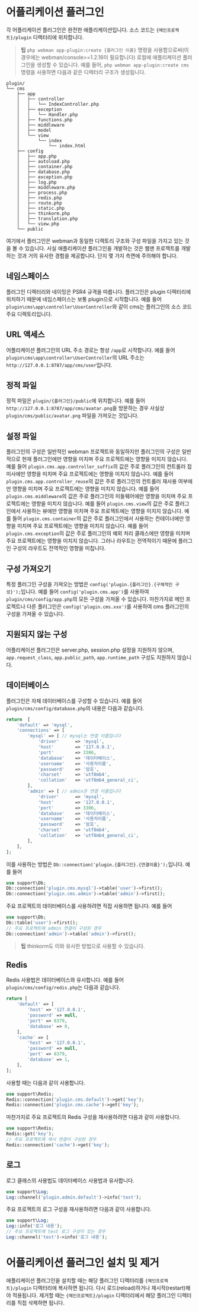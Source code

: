 # 어플리케이션 플러그인
각 어플리케이션 플러그인은 완전한 애플리케이션입니다. 소스 코드는 `{메인프로젝트}/plugin` 디렉터리에 위치합니다.

> **팁**
> `php webman app-plugin:create {플러그인 이름}` 명령을 사용함으로써(이 경우에는 webman/console>=1.2.16이 필요합니다) 로컬에 애플리케이션 플러그인을 생성할 수 있습니다.
> 예를 들어, `php webman app-plugin:create cms` 명령을 사용하면 다음과 같은 디렉터리 구조가 생성됩니다.

```
plugin/
└── cms
    ├── app
    │   ├── controller
    │   │   └── IndexController.php
    │   ├── exception
    │   │   └── Handler.php
    │   ├── functions.php
    │   ├── middleware
    │   ├── model
    │   └── view
    │       └── index
    │           └── index.html
    ├── config
    │   ├── app.php
    │   ├── autoload.php
    │   ├── container.php
    │   ├── database.php
    │   ├── exception.php
    │   ├── log.php
    │   ├── middleware.php
    │   ├── process.php
    │   ├── redis.php
    │   ├── route.php
    │   ├── static.php
    │   ├── thinkorm.php
    │   ├── translation.php
    │   └── view.php
    └── public
```

여기에서 플러그인은 webman과 동일한 디렉토리 구조와 구성 파일을 가지고 있는 것을 볼 수 있습니다. 사실 애플리케이션 플러그인을 개발하는 것은 웹맨 프로젝트를 개발하는 것과 거의 유사한 경험을 제공합니다. 단지 몇 가지 측면에 주의해야 합니다.

## 네임스페이스
플러그인 디렉터리와 네이밍은 PSR4 규격을 따릅니다. 플러그인은 plugin 디렉터리에 위치하기 때문에 네임스페이스는 보통 plugin으로 시작합니다. 예를 들어 `plugin\cms\app\controller\UserController`와 같이 cms는 플러그인의 소스 코드 주요 디렉토리입니다.

## URL 액세스
어플리케이션 플러그인의 URL 주소 경로는 항상 `/app`로 시작합니다. 예를 들어 `plugin\cms\app\controller\UserController`의 URL 주소는 `http://127.0.0.1:8787/app/cms/user`입니다.

## 정적 파일
정적 파일은 `plugin/{플러그인}/public`에 위치합니다. 예를 들어 `http://127.0.0.1:8787/app/cms/avatar.png`을 방문하는 경우 사실상 `plugin/cms/public/avatar.png` 파일을 가져오는 것입니다.

## 설정 파일
플러그인의 구성은 일반적인 webman 프로젝트와 동일하지만 플러그인의 구성은 일반적으로 현재 플러그인에만 영향을 미치며 주요 프로젝트에는 영향을 미치지 않습니다.
예를 들어 `plugin.cms.app.controller_suffix`의 값은 주로 플러그인의 컨트롤러 접미사에만 영향을 미치며 주요 프로젝트에는 영향을 미치지 않습니다.
예를 들어 `plugin.cms.app.controller_reuse`의 값은 주로 플러그인의 컨트롤러 재사용 여부에만 영향을 미치며 주요 프로젝트에는 영향을 미치지 않습니다.
예를 들어 `plugin.cms.middleware`의 값은 주로 플러그인의 미들웨어에만 영향을 미치며 주요 프로젝트에는 영향을 미치지 않습니다.
예를 들어 `plugin.cms.view`의 값은 주로 플러그인에서 사용하는 뷰에만 영향을 미치며 주요 프로젝트에는 영향을 미치지 않습니다.
예를 들어 `plugin.cms.container`의 값은 주로 플러그인에서 사용하는 컨테이너에만 영향을 미치며 주요 프로젝트에는 영향을 미치지 않습니다.
예를 들어 `plugin.cms.exception`의 값은 주로 플러그인의 예외 처리 클래스에만 영향을 미치며 주요 프로젝트에는 영향을 미치지 않습니다.
그러나 라우트는 전역적이기 때문에 플러그인 구성의 라우트도 전역적인 영향을 미칩니다.

## 구성 가져오기
특정 플러그인 구성을 가져오는 방법은 `config('plugin.{플러그인}.{구체적인 구성}');`입니다. 예를 들어 `config('plugin.cms.app')`를 사용하여 `plugin/cms/config/app.php`의 모든 구성을 가져올 수 있습니다.
마찬가지로 메인 프로젝트나 다른 플러그인은 `config('plugin.cms.xxx')`를 사용하여 cms 플러그인의 구성을 가져올 수 있습니다.

## 지원되지 않는 구성
어플리케이션 플러그인은 server.php, session.php 설정을 지원하지 않으며, `app.request_class`, `app.public_path`, `app.runtime_path` 구성도 지원하지 않습니다.

## 데이터베이스
플러그인은 자체 데이터베이스를 구성할 수 있습니다. 예를 들어 `plugin/cms/config/database.php`의 내용은 다음과 같습니다.
```php
return  [
    'default' => 'mysql',
    'connections' => [
        'mysql' => [ // mysql는 연결 이름입니다
            'driver'      => 'mysql',
            'host'        => '127.0.0.1',
            'port'        => 3306,
            'database'    => '데이터베이스',
            'username'    => '사용자이름',
            'password'    => '암호',
            'charset'     => 'utf8mb4',
            'collation'   => 'utf8mb4_general_ci',
        ],
        'admin' => [ // admin은 연결 이름입니다
            'driver'      => 'mysql',
            'host'        => '127.0.0.1',
            'port'        => 3306,
            'database'    => '데이터베이스',
            'username'    => '사용자이름',
            'password'    => '암호',
            'charset'     => 'utf8mb4',
            'collation'   => 'utf8mb4_general_ci',
        ],
    ],
];
```
이를 사용하는 방법은 `Db::connection('plugin.{플러그인}.{연결이름}');`입니다. 예를 들어
```php
use support\Db;
Db::connection('plugin.cms.mysql')->table('user')->first();
Db::connection('plugin.cms.admin')->table('admin')->first();
```
주요 프로젝트의 데이터베이스를 사용하려면 직접 사용하면 됩니다. 예를 들어
```php
use support\Db;
Db::table('user')->first();
// 주요 프로젝트에 admin 연결이 구성된 경우
Db::connection('admin')->table('admin')->first();
```
> **팁**
> thinkorm도 이와 유사한 방법으로 사용할 수 있습니다.

## Redis
Redis 사용법은 데이터베이스와 유사합니다. 예를 들어 `plugin/cms/config/redis.php`는 다음과 같습니다.
```php
return [
    'default' => [
        'host' => '127.0.0.1',
        'password' => null,
        'port' => 6379,
        'database' => 0,
    ],
    'cache' => [
        'host' => '127.0.0.1',
        'password' => null,
        'port' => 6379,
        'database' => 1,
    ],
];
```
사용할 때는 다음과 같이 사용합니다.
```php
use support\Redis;
Redis::connection('plugin.cms.default')->get('key');
Redis::connection('plugin.cms.cache')->get('key');
```
마찬가지로 주요 프로젝트의 Redis 구성을 재사용하려면 다음과 같이 사용합니다.
```php
use support\Redis;
Redis::get('key');
// 주요 프로젝트에 캐시 연결이 구성된 경우
Redis::connection('cache')->get('key');
```

## 로그
로그 클래스의 사용법도 데이터베이스 사용법과 유사합니다.
```php
use support\Log;
Log::channel('plugin.admin.default')->info('test');
```
주요 프로젝트의 로그 구성을 재사용하려면 다음과 같이 사용합니다.
```php
use support\Log;
Log::info('로그 내용');
// 주요 프로젝트에 test 로그 구성이 있는 경우
Log::channel('test')->info('로그 내용');
```

# 어플리케이션 플러그인 설치 및 제거
애플리케이션 플러그인을 설치할 때는 해당 플러그인 디렉터리를 `{메인프로젝트}/plugin` 디렉터리에 복사하면 됩니다. 다시 로드(reload)하거나 재시작(restart)해야 적용됩니다.
제거할 때는 `{메인프로젝트}/plugin` 디렉터리에서 해당 플러그인 디렉터리를 직접 삭제하면 됩니다.

